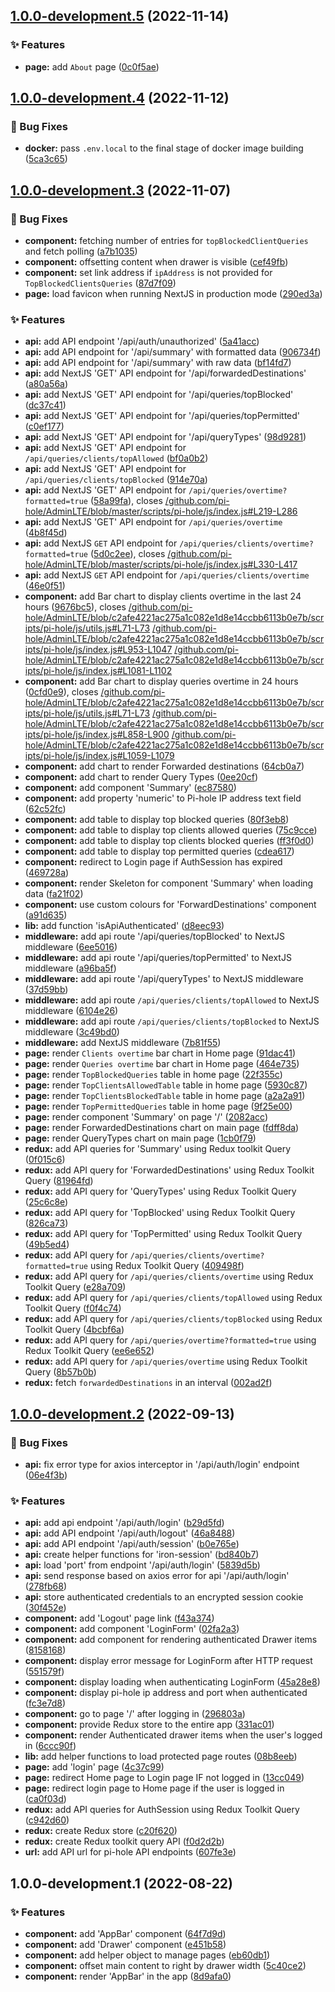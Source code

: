 ## [1.0.0-development.5](https://github.com/Clumsy-Coder/pihole-dashboard/compare/1.0.0-development.4...1.0.0-development.5) (2022-11-14)


### :sparkles: Features

* **page:** add `About` page ([0c0f5ae](https://github.com/Clumsy-Coder/pihole-dashboard/commit/0c0f5aee935645cc9398c4316d0a119aba509895))

## [1.0.0-development.4](https://github.com/Clumsy-Coder/pihole-dashboard/compare/1.0.0-development.3...1.0.0-development.4) (2022-11-12)


### :bug: Bug Fixes

* **docker:** pass `.env.local` to the final stage of docker image building ([5ca3c65](https://github.com/Clumsy-Coder/pihole-dashboard/commit/5ca3c655855622a4c1a10bfd70ae0ac0fca7d225))

## [1.0.0-development.3](https://github.com/Clumsy-Coder/pihole-dashboard/compare/1.0.0-development.2...1.0.0-development.3) (2022-11-07)


### :bug: Bug Fixes

* **component:** fetching number of entries for `topBlockedClientQueries` and fetch polling ([a7b1035](https://github.com/Clumsy-Coder/pihole-dashboard/commit/a7b1035b1edcc7522c74ff88e534c2c730fe648b))
* **component:** offsetting content when drawer is visible ([cef49fb](https://github.com/Clumsy-Coder/pihole-dashboard/commit/cef49fb83baaf92c5c217c9c06685ecabebabe0a))
* **component:** set link address if `ipAddress` is not provided for `TopBlockedClientsQueries` ([87d7f09](https://github.com/Clumsy-Coder/pihole-dashboard/commit/87d7f093f5485ad437c3860f50f10eb0ef285d43))
* **page:** load favicon when running NextJS in production mode ([290ed3a](https://github.com/Clumsy-Coder/pihole-dashboard/commit/290ed3a07716d377becf41831e3a0cfb70a5b862))


### :sparkles: Features

* **api:** add API endpoint '/api/auth/unauthorized' ([5a41acc](https://github.com/Clumsy-Coder/pihole-dashboard/commit/5a41accd4b68a9a163fe289d8b20d0c35587c773))
* **api:** add API endpoint for '/api/summary' with formatted data ([906734f](https://github.com/Clumsy-Coder/pihole-dashboard/commit/906734f34f855fcca2f9419f9a0348b5e75ed8b3))
* **api:** add API endpoint for '/api/summary' with raw data ([bf14fd7](https://github.com/Clumsy-Coder/pihole-dashboard/commit/bf14fd7ab9f56fecd6c2e74adf517405d857ea43))
* **api:** add NextJS 'GET' API endpoint for '/api/forwardedDestinations' ([a80a56a](https://github.com/Clumsy-Coder/pihole-dashboard/commit/a80a56abdfeeee22a6bf37f083b43141a82876a8))
* **api:** add NextJS 'GET' API endpoint for '/api/queries/topBlocked' ([dc37c41](https://github.com/Clumsy-Coder/pihole-dashboard/commit/dc37c4128fdd3ba93fe172844b1753985b07c83d))
* **api:** add NextJS 'GET' API endpoint for '/api/queries/topPermitted' ([c0ef177](https://github.com/Clumsy-Coder/pihole-dashboard/commit/c0ef17754c81b4cd02e0de0d54b56775061da5c0))
* **api:** add NextJS 'GET' API endpoint for '/api/queryTypes' ([98d9281](https://github.com/Clumsy-Coder/pihole-dashboard/commit/98d9281ac13e9ee4e3d17668a77d0997a16587fa))
* **api:** add NextJS 'GET' API endpoint for `/api/queries/clients/topAllowed` ([bf0a0b2](https://github.com/Clumsy-Coder/pihole-dashboard/commit/bf0a0b2001a8ca3a7377303aedb2b56ffa69425f))
* **api:** add NextJS 'GET' API endpoint for `/api/queries/clients/topBlocked` ([914e70a](https://github.com/Clumsy-Coder/pihole-dashboard/commit/914e70a1951fe3091cf4c78597d8c4f18009c23e))
* **api:** add NextJS 'GET' API endpoint for `/api/queries/overtime?formatted=true` ([58a99fa](https://github.com/Clumsy-Coder/pihole-dashboard/commit/58a99fa22bca82a600d96b15b5f0a5ed3756e112)), closes [/github.com/pi-hole/AdminLTE/blob/master/scripts/pi-hole/js/index.js#L219-L286](https://github.com/Clumsy-Coder//github.com/pi-hole/AdminLTE/blob/master/scripts/pi-hole/js/index.js/issues/L219-L286)
* **api:** add NextJS 'GET' API endpoint for `/api/queries/overtime` ([4b8f45d](https://github.com/Clumsy-Coder/pihole-dashboard/commit/4b8f45dda7b78551ac87e5ede973688146915f32))
* **api:** add NextJS `GET` API endpoint for `/api/queries/clients/overtime?formatted=true` ([5d0c2ee](https://github.com/Clumsy-Coder/pihole-dashboard/commit/5d0c2ee1777f2731268104f2dab02610c55b4d17)), closes [/github.com/pi-hole/AdminLTE/blob/master/scripts/pi-hole/js/index.js#L330-L417](https://github.com/Clumsy-Coder//github.com/pi-hole/AdminLTE/blob/master/scripts/pi-hole/js/index.js/issues/L330-L417)
* **api:** add NextJS `GET` API endpoint for `/api/queries/clients/overtime` ([46e0f51](https://github.com/Clumsy-Coder/pihole-dashboard/commit/46e0f511ef0ffd6be9e130f030857307c3e6ecb2))
* **component:** add Bar chart to display clients overtime in the last 24 hours ([9676bc5](https://github.com/Clumsy-Coder/pihole-dashboard/commit/9676bc5d44c72d97273d91a7ffe38fc571e01f3c)), closes [/github.com/pi-hole/AdminLTE/blob/c2afe4221ac275a1c082e1d8e14ccbb6113b0e7b/scripts/pi-hole/js/utils.js#L71-L73](https://github.com/Clumsy-Coder//github.com/pi-hole/AdminLTE/blob/c2afe4221ac275a1c082e1d8e14ccbb6113b0e7b/scripts/pi-hole/js/utils.js/issues/L71-L73) [/github.com/pi-hole/AdminLTE/blob/c2afe4221ac275a1c082e1d8e14ccbb6113b0e7b/scripts/pi-hole/js/index.js#L953-L1047](https://github.com/Clumsy-Coder//github.com/pi-hole/AdminLTE/blob/c2afe4221ac275a1c082e1d8e14ccbb6113b0e7b/scripts/pi-hole/js/index.js/issues/L953-L1047) [/github.com/pi-hole/AdminLTE/blob/c2afe4221ac275a1c082e1d8e14ccbb6113b0e7b/scripts/pi-hole/js/index.js#L1081-L1102](https://github.com/Clumsy-Coder//github.com/pi-hole/AdminLTE/blob/c2afe4221ac275a1c082e1d8e14ccbb6113b0e7b/scripts/pi-hole/js/index.js/issues/L1081-L1102)
* **component:** add Bar chart to display queries overtime in 24 hours ([0cfd0e9](https://github.com/Clumsy-Coder/pihole-dashboard/commit/0cfd0e9b09ad06feaa8c28d18516d7c134bbc6ee)), closes [/github.com/pi-hole/AdminLTE/blob/c2afe4221ac275a1c082e1d8e14ccbb6113b0e7b/scripts/pi-hole/js/utils.js#L71-L73](https://github.com/Clumsy-Coder//github.com/pi-hole/AdminLTE/blob/c2afe4221ac275a1c082e1d8e14ccbb6113b0e7b/scripts/pi-hole/js/utils.js/issues/L71-L73) [/github.com/pi-hole/AdminLTE/blob/c2afe4221ac275a1c082e1d8e14ccbb6113b0e7b/scripts/pi-hole/js/index.js#L858-L900](https://github.com/Clumsy-Coder//github.com/pi-hole/AdminLTE/blob/c2afe4221ac275a1c082e1d8e14ccbb6113b0e7b/scripts/pi-hole/js/index.js/issues/L858-L900) [/github.com/pi-hole/AdminLTE/blob/c2afe4221ac275a1c082e1d8e14ccbb6113b0e7b/scripts/pi-hole/js/index.js#L1059-L1079](https://github.com/Clumsy-Coder//github.com/pi-hole/AdminLTE/blob/c2afe4221ac275a1c082e1d8e14ccbb6113b0e7b/scripts/pi-hole/js/index.js/issues/L1059-L1079)
* **component:** add chart to render Forwarded destinations ([64cb0a7](https://github.com/Clumsy-Coder/pihole-dashboard/commit/64cb0a733b60ced16088e66ab39620b3a6aec801))
* **component:** add chart to render Query Types ([0ee20cf](https://github.com/Clumsy-Coder/pihole-dashboard/commit/0ee20cf4d90462128be379fb432eae2792a9b8e0))
* **component:** add component 'Summary' ([ec87580](https://github.com/Clumsy-Coder/pihole-dashboard/commit/ec87580b51b7b7f3b552652ad4b2fb3b05f456e1))
* **component:** add property 'numeric' to Pi-hole IP address text field ([62c52fc](https://github.com/Clumsy-Coder/pihole-dashboard/commit/62c52fcdf13788c5efd4853ed8168fc6851235b6))
* **component:** add table to display top blocked queries ([80f3eb8](https://github.com/Clumsy-Coder/pihole-dashboard/commit/80f3eb8cff37cc3ea6e7f68f2612ac894278f9b5))
* **component:** add table to display top clients allowed queries ([75c9cce](https://github.com/Clumsy-Coder/pihole-dashboard/commit/75c9cce1e45e033df8eb1a9d9deada6b703fc435))
* **component:** add table to display top clients blocked queries ([ff3f0d0](https://github.com/Clumsy-Coder/pihole-dashboard/commit/ff3f0d050f4b7fa3626d14adb7304f126c98579f))
* **component:** add table to display top permitted queries ([cdea617](https://github.com/Clumsy-Coder/pihole-dashboard/commit/cdea61788e6f9223b9151f62be2130a01b2ca6d8))
* **component:** redirect to Login page if AuthSession has expired ([469728a](https://github.com/Clumsy-Coder/pihole-dashboard/commit/469728a68f431c38ab256fef0acb0f506b37ad0c))
* **component:** render Skeleton for component 'Summary' when loading data ([fa21f02](https://github.com/Clumsy-Coder/pihole-dashboard/commit/fa21f02631c4ed205609e093d410c3ea4a7046c6))
* **component:** use custom colours for 'ForwardDestinations' component ([a91d635](https://github.com/Clumsy-Coder/pihole-dashboard/commit/a91d6359bd0ef6f929e0c0b7d334478a1a957cfb))
* **lib:** add function 'isApiAuthenticated' ([d8eec93](https://github.com/Clumsy-Coder/pihole-dashboard/commit/d8eec935edc8713a62434a3f3ccc0b7c2e63e706))
* **middleware:** add api route '/api/queries/topBlocked' to NextJS middleware ([6ee5016](https://github.com/Clumsy-Coder/pihole-dashboard/commit/6ee50169aeec3e5ff0baaaa82a3e8ae6a984e6ad))
* **middleware:** add api route '/api/queries/topPermitted' to NextJS middleware ([a96ba5f](https://github.com/Clumsy-Coder/pihole-dashboard/commit/a96ba5ff698719ee321b96eae1e8af1c37e0c7ad))
* **middleware:** add api route '/api/queryTypes' to NextJS middleware ([37d59bb](https://github.com/Clumsy-Coder/pihole-dashboard/commit/37d59bb7d4e101621bcca48d169635d55fc3f877))
* **middleware:** add api route `/api/queries/clients/topAllowed` to NextJS middleware ([6104e26](https://github.com/Clumsy-Coder/pihole-dashboard/commit/6104e26767b3c993d464db59c5357b44d1ec30f7))
* **middleware:** add api route `/api/queries/clients/topBlocked` to NextJS middleware ([3c49bd0](https://github.com/Clumsy-Coder/pihole-dashboard/commit/3c49bd0d0d5a6574e2e24d2f5d16110aacfbb845))
* **middleware:** add NextJS middleware ([7b81f55](https://github.com/Clumsy-Coder/pihole-dashboard/commit/7b81f55a13732a9b56246cee8e7fc27d60e6f4fd))
* **page:** render `Clients overtime` bar chart in Home page ([91dac41](https://github.com/Clumsy-Coder/pihole-dashboard/commit/91dac41fdf1a386cfa3f0b34e292f2b9a0b4c18d))
* **page:** render `Queries overtime` bar chart in Home page ([464e735](https://github.com/Clumsy-Coder/pihole-dashboard/commit/464e735a18885ea2a7edf36050ed364e165390ca))
* **page:** render `TopBlockedQueries` table in home page ([22f355c](https://github.com/Clumsy-Coder/pihole-dashboard/commit/22f355caf72e46b3d84283c2200d567898c2dcba))
* **page:** render `TopClientsAllowedTable` table in home page ([5930c87](https://github.com/Clumsy-Coder/pihole-dashboard/commit/5930c87c5b180eac525bfdca1505c71228d2dd30))
* **page:** render `TopClientsBlockedTable` table in home page ([a2a2a91](https://github.com/Clumsy-Coder/pihole-dashboard/commit/a2a2a91d8c598d0fecf207b783ce750e9668f557))
* **page:** render `TopPermittedQueries` table in home page ([9f25e00](https://github.com/Clumsy-Coder/pihole-dashboard/commit/9f25e0009634d93d0e7314770a62d3a8a2529ae3))
* **page:** render component 'Summary' on page '/' ([2082acc](https://github.com/Clumsy-Coder/pihole-dashboard/commit/2082accb9f6e119c7707b2c8cac4508cd1d86695))
* **page:** render ForwardedDestinations chart on main page ([fdff8da](https://github.com/Clumsy-Coder/pihole-dashboard/commit/fdff8da2706712143598ac35485c7258befcbcf0))
* **page:** render QueryTypes chart on main page ([1cb0f79](https://github.com/Clumsy-Coder/pihole-dashboard/commit/1cb0f791423ec169bf900385489d851d61848b73))
* **redux:** add API queries for 'Summary' using Redux toolkit Query ([0f015c6](https://github.com/Clumsy-Coder/pihole-dashboard/commit/0f015c64bac46193862c83241b31a9a6fdc567c2))
* **redux:** add API query for 'ForwardedDestinations' using Redux Toolkit Query ([81964fd](https://github.com/Clumsy-Coder/pihole-dashboard/commit/81964fdb0eb65aed29c4dbe6c10c958e180abc24))
* **redux:** add API query for 'QueryTypes' using Redux Toolkit Query ([25c6c8e](https://github.com/Clumsy-Coder/pihole-dashboard/commit/25c6c8e1267f7ece2fe70b2f62a2cb6ec918626b))
* **redux:** add API query for 'TopBlocked' using Redux Toolkit Query ([826ca73](https://github.com/Clumsy-Coder/pihole-dashboard/commit/826ca7362d4662048820a9d32eddbcfa7a8c80a2))
* **redux:** add API query for 'TopPermitted' using Redux Toolkit Query ([49b5ed4](https://github.com/Clumsy-Coder/pihole-dashboard/commit/49b5ed4dabd63728c7e27c488c10964b30025473))
* **redux:** add API query for `/api/queries/clients/overtime?formatted=true` using Redux Toolkit Query ([409498f](https://github.com/Clumsy-Coder/pihole-dashboard/commit/409498f162c4be56e429edf3c77788358f9cc09f))
* **redux:** add API query for `/api/queries/clients/overtime` using Redux Toolkit Query ([e28a709](https://github.com/Clumsy-Coder/pihole-dashboard/commit/e28a7098a1151f8034cc20b30a7a2810292f9bb5))
* **redux:** add API query for `/api/queries/clients/topAllowed` using Redux Toolkit Query ([f0f4c74](https://github.com/Clumsy-Coder/pihole-dashboard/commit/f0f4c7401152009a31222bfed8886cf2dc0f4523))
* **redux:** add API query for `/api/queries/clients/topBlocked` using Redux Toolkit Query ([4bcbf6a](https://github.com/Clumsy-Coder/pihole-dashboard/commit/4bcbf6a1f01961e30932246e4473fb58989619e4))
* **redux:** add API query for `/api/queries/overtime?formatted=true` using Redux Toolkit Query ([ee6e652](https://github.com/Clumsy-Coder/pihole-dashboard/commit/ee6e652d12f02dd74b5e58568d9173152645d7ea))
* **redux:** add API query for `/api/queries/overtime` using Redux Toolkit Query ([8b57b0b](https://github.com/Clumsy-Coder/pihole-dashboard/commit/8b57b0bd5cfc7c69089e5b2a811c4bbfcb260dbb))
* **redux:** fetch `forwardedDestinations` in an interval ([002ad2f](https://github.com/Clumsy-Coder/pihole-dashboard/commit/002ad2f6b9eb11c72b958bf267a1604934fc47f9))

## [1.0.0-development.2](https://github.com/Clumsy-Coder/pihole-dashboard/compare/1.0.0-development.1...1.0.0-development.2) (2022-09-13)


### :bug: Bug Fixes

* **api:** fix error type for axios interceptor in '/api/auth/login' endpoint ([06e4f3b](https://github.com/Clumsy-Coder/pihole-dashboard/commit/06e4f3b1866d6743ba1f39285fa01567d08c9623))


### :sparkles: Features

* **api:** add api endpoint '/api/auth/login' ([b29d5fd](https://github.com/Clumsy-Coder/pihole-dashboard/commit/b29d5fd916058011e326595b629c361c605acd67))
* **api:** add API endpoint '/api/auth/logout' ([46a8488](https://github.com/Clumsy-Coder/pihole-dashboard/commit/46a848825a4a05a7ce0b8dd7192bc949501a8069))
* **api:** add API endpoint '/api/auth/session' ([b0e765e](https://github.com/Clumsy-Coder/pihole-dashboard/commit/b0e765e5cd933b7b7fb3b02610c4b3207ffacd87))
* **api:** create helper functions for 'iron-session' ([bd840b7](https://github.com/Clumsy-Coder/pihole-dashboard/commit/bd840b7f28e96b6c125f93189c7f71cfc87af7c3))
* **api:** load 'port' from endpoint '/api/auth/login' ([5839d5b](https://github.com/Clumsy-Coder/pihole-dashboard/commit/5839d5b1f1d76e53c8ac93bfb47656ff814d8aca))
* **api:** send response based on axios error for api '/api/auth/login' ([278fb68](https://github.com/Clumsy-Coder/pihole-dashboard/commit/278fb685c67b6cf0dbeeb73b6bbc0d0335ca803b))
* **api:** store authenticated credentials to an encrypted session cookie ([30f452e](https://github.com/Clumsy-Coder/pihole-dashboard/commit/30f452e1e08dc3270945bdbbbab85ff79d19f476))
* **component:** add 'Logout' page link ([f43a374](https://github.com/Clumsy-Coder/pihole-dashboard/commit/f43a37441d79dbcdc4d22620f62ee96aa8b6d002))
* **component:** add component 'LoginForm' ([02fa2a3](https://github.com/Clumsy-Coder/pihole-dashboard/commit/02fa2a3d5e143dc14fa2f90d30135748f220e699))
* **component:** add component for rendering authenticated Drawer items ([8158168](https://github.com/Clumsy-Coder/pihole-dashboard/commit/8158168897d49149d4c18807bac23e352e3fc5e9))
* **component:** display error message for LoginForm after HTTP request ([551579f](https://github.com/Clumsy-Coder/pihole-dashboard/commit/551579f07696079a95abae24d422b0229c7bb9d5))
* **component:** display loading when authenticating LoginForm ([45a28e8](https://github.com/Clumsy-Coder/pihole-dashboard/commit/45a28e85546ea343574abd440e670bd10f366c5b))
* **component:** display pi-hole ip address and port when authenticated ([fc3e7d8](https://github.com/Clumsy-Coder/pihole-dashboard/commit/fc3e7d804faef0379125c03dc4c8684f32506864))
* **component:** go to page '/' after logging in ([296803a](https://github.com/Clumsy-Coder/pihole-dashboard/commit/296803a6424307df2604a6eff7afacee63b42e64))
* **component:** provide Redux store to the entire app ([331ac01](https://github.com/Clumsy-Coder/pihole-dashboard/commit/331ac0120c0612d5714ed3c5fae6a73ca69a3e9f))
* **component:** render Authenticated drawer items when the user's logged in ([6ccc90f](https://github.com/Clumsy-Coder/pihole-dashboard/commit/6ccc90f25e4a03e6be9da8dc1da7868be1343b8c))
* **lib:** add helper functions to load protected page routes ([08b8eeb](https://github.com/Clumsy-Coder/pihole-dashboard/commit/08b8eeb1befcf7ff463f0c5a177f5be2405f5ff3))
* **page:** add 'login' page ([4c37c99](https://github.com/Clumsy-Coder/pihole-dashboard/commit/4c37c99abda3321a3ff4c836307a8e7fb34a32a3))
* **page:** redirect Home page to Login page IF not logged in ([13cc049](https://github.com/Clumsy-Coder/pihole-dashboard/commit/13cc049c1668753a32194245e4c82db77303ffa9))
* **page:** redirect login page to Home page if the user is logged in ([ca0f03d](https://github.com/Clumsy-Coder/pihole-dashboard/commit/ca0f03dc308bf03c48c53ffca52d3c6671e0461f))
* **redux:** add API queries for AuthSession using Redux Toolkit Query ([c942d60](https://github.com/Clumsy-Coder/pihole-dashboard/commit/c942d6060c6e81faa0ee392e7fe3f42822d56481))
* **redux:** create Redux store ([c20f620](https://github.com/Clumsy-Coder/pihole-dashboard/commit/c20f620b29fd291dcc978f584fb029d39b6b90dd))
* **redux:** create Redux toolkit query API ([f0d2d2b](https://github.com/Clumsy-Coder/pihole-dashboard/commit/f0d2d2b4be4583085909a8cc3db6583e52a156fa))
* **url:** add API url for pi-hole API endpoints ([607fe3e](https://github.com/Clumsy-Coder/pihole-dashboard/commit/607fe3eab1258481bf2d291ce4fa2dbf8ab0edfb))

## 1.0.0-development.1 (2022-08-22)


### :sparkles: Features

* **component:** add 'AppBar' component ([64f7d9d](https://github.com/Clumsy-Coder/pihole-dashboard/commit/64f7d9d4050febfa97688e61c1adb17289c5baee))
* **component:** add 'Drawer' component ([e451b58](https://github.com/Clumsy-Coder/pihole-dashboard/commit/e451b58c22afb0d24eaaa6da66d890a1fca4a729))
* **component:** add helper object to manage pages ([eb60db1](https://github.com/Clumsy-Coder/pihole-dashboard/commit/eb60db1b4139ed61d4df5b13922408db242badbb))
* **component:** offset main content to right by drawer width ([5c40ce2](https://github.com/Clumsy-Coder/pihole-dashboard/commit/5c40ce251447553b300d46c519605086ad9391e8))
* **component:** render 'AppBar' in the app ([8d9afa0](https://github.com/Clumsy-Coder/pihole-dashboard/commit/8d9afa00ce6ce61196a3f9f8b3b9bc1448ccb26c))
